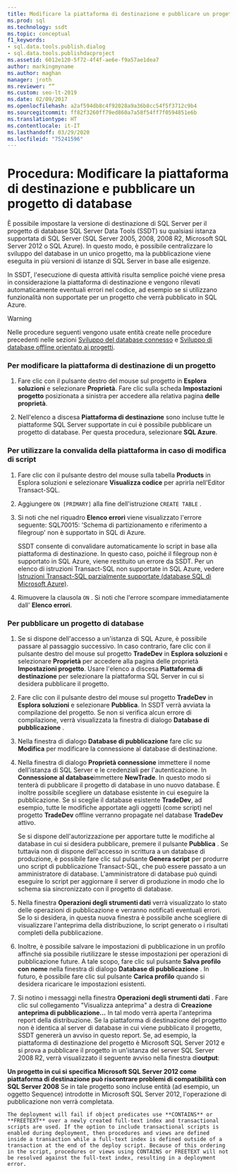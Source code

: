 ```yaml
---
title: Modificare la piattaforma di destinazione e pubblicare un progetto di database
ms.prod: sql
ms.technology: ssdt
ms.topic: conceptual
f1_keywords:
- sql.data.tools.publish.dialog
- sql.data.tools.publishdacproject
ms.assetid: 6012e120-5f72-4f4f-ae6e-f9a57ae1dea7
author: markingmyname
ms.author: maghan
manager: jroth
ms.reviewer: “”
ms.custom: seo-lt-2019
ms.date: 02/09/2017
ms.openlocfilehash: a2af594db8c4f92028a9a36b8cc54f5f3712c9b4
ms.sourcegitcommit: ff82f3260ff79ed860a7a58f54ff7f0594851e6b
ms.translationtype: HT
ms.contentlocale: it-IT
ms.lasthandoff: 03/29/2020
ms.locfileid: "75241596"
---
```

# <a name="how-to-change-target-platform-and-publish-a-database-project"></a>Procedura: Modificare la piattaforma di destinazione e pubblicare un progetto di database

È possibile impostare la versione di destinazione di SQL Server per il progetto di database SQL Server Data Tools (SSDT) su qualsiasi istanza supportata di SQL Server (SQL Server 2005, 2008, 2008 R2, Microsoft SQL Server 2012 o SQL Azure). In questo modo, è possibile centralizzare lo sviluppo del database in un unico progetto, ma la pubblicazione viene eseguita in più versioni di istanze di SQL Server in base alle esigenze.  
  
In SSDT, l'esecuzione di questa attività risulta semplice poiché viene presa in considerazione la piattaforma di destinazione e vengono rilevati automaticamente eventuali errori nel codice, ad esempio se si utilizzano funzionalità non supportate per un progetto che verrà pubblicato in SQL Azure.  
  
> [!WARNING]  
> Nelle procedure seguenti vengono usate entità create nelle procedure precedenti nelle sezioni [Sviluppo del database connesso](../ssdt/connected-database-development.md) e [Sviluppo di database offline orientato ai progetti](../ssdt/project-oriented-offline-database-development.md).  
  
### <a name="to-change-a-projects-target-platform"></a>Per modificare la piattaforma di destinazione di un progetto  
  
1.  Fare clic con il pulsante destro del mouse sul progetto in **Esplora soluzioni** e selezionare **Proprietà**. Fare clic sulla scheda **Impostazioni progetto** posizionata a sinistra per accedere alla relativa pagina **delle proprietà**.  
  
2.  Nell'elenco a discesa **Piattaforma di destinazione** sono incluse tutte le piattaforme SQL Server supportate in cui è possibile pubblicare un progetto di database. Per questa procedura, selezionare **SQL Azure**.  
  
### <a name="to-use-platform-validation-when-editing-scripts"></a>Per utilizzare la convalida della piattaforma in caso di modifica di script  
  
1.  Fare clic con il pulsante destro del mouse sulla tabella **Products** in Esplora soluzioni e selezionare **Visualizza codice** per aprirla nell'Editor Transact\-SQL.  
  
2.  Aggiungere `ON [PRIMARY]` alla fine dell'istruzione `CREATE TABLE` .  
  
3.  Si noti che nel riquadro **Elenco errori** viene visualizzato l'errore seguente:  SQL70015: 'Schema di partizionamento e riferimento a filegroup' non è supportato in SQL di Azure.  
  
    SSDT consente di convalidare automaticamente lo script in base alla piattaforma di destinazione. In questo caso, poiché il filegroup non è supportato in SQL Azure, viene restituito un errore da SSDT. Per un elenco di istruzioni Transact\-SQL non supportate in SQL Azure, vedere [Istruzioni Transact-SQL parzialmente supportate (database SQL di Microsoft Azure)](https://msdn.microsoft.com/library/ee336267.aspx).  
  
4.  Rimuovere la clausola `ON` . Si noti che l'errore scompare immediatamente dall' **Elenco errori**.  
  
### <a name="to-publish-a-database-project"></a>Per pubblicare un progetto di database  
  
1.  Se si dispone dell'accesso a un'istanza di SQL Azure, è possibile passare al passaggio successivo. In caso contrario, fare clic con il pulsante destro del mouse sul progetto **TradeDev** in **Esplora soluzioni** e selezionare **Proprietà** per accedere alla pagina delle proprietà **Impostazioni progetto**. Usare l'elenco a discesa **Piattaforma di destinazione** per selezionare la piattaforma SQL Server in cui si desidera pubblicare il progetto.  
  
2.  Fare clic con il pulsante destro del mouse sul progetto **TradeDev** in **Esplora soluzioni** e selezionare **Pubblica**. In SSDT verrà avviata la compilazione del progetto. Se non si verifica alcun errore di compilazione, verrà visualizzata la finestra di dialogo **Database di pubblicazione** .  
  
3.  Nella finestra di dialogo **Database di pubblicazione** fare clic su **Modifica** per modificare la connessione al database di destinazione.  
  
4.  Nella finestra di dialogo **Proprietà connessione** immettere il nome dell'istanza di SQL Server e le credenziali per l'autenticazione. In **Connessione al database**immettere **NewTrade**. In questo modo si tenterà di pubblicare il progetto di database in uno nuovo database. È inoltre possibile scegliere un database esistente in cui eseguire la pubblicazione. Se si sceglie il database esistente **TradeDev**, ad esempio, tutte le modifiche apportate agli oggetti (come script) nel progetto **TradeDev** offline verranno propagate nel database **TradeDev** attivo.  
  
    Se si dispone dell'autorizzazione per apportare tutte le modifiche al database in cui si desidera pubblicare, premere il pulsante **Pubblica** . Se tuttavia non di dispone dell'accesso in scrittura a un database di produzione, è possibile fare clic sul pulsante **Genera script** per produrre uno script di pubblicazione Transact\-SQL, che può essere passato a un amministratore di database. L'amministratore di database può quindi eseguire lo script per aggiornare il server di produzione in modo che lo schema sia sincronizzato con il progetto di database.  
  
5.  Nella finestra **Operazioni degli strumenti dati**  verrà visualizzato lo stato delle operazioni di pubblicazione e verranno notificati eventuali errori. Se lo si desidera, in questa nuova finestra è possibile anche scegliere di visualizzare l'anteprima della distribuzione, lo script generato o i risultati completi della pubblicazione.  
  
6.  Inoltre, è possibile salvare le impostazioni di pubblicazione in un profilo affinché sia possibile riutilizzare le stesse impostazioni per operazioni di pubblicazione future. A tale scopo, fare clic sul pulsante **Salva profilo con nome** nella finestra di dialogo **Database di pubblicazione** . In futuro, è possibile fare clic sul pulsante **Carica profilo** quando si desidera ricaricare le impostazioni esistenti.  
  
7.  Si notino i messaggi nella finestra **Operazioni degli strumenti dati** . Fare clic sul collegamento "Visualizza anteprima" a destra di **Creazione anteprima di pubblicazione...** In tal modo verrà aperta l'anteprima report della distribuzione. Se la piattaforma di destinazione del progetto non è identica al server di database in cui viene pubblicato il progetto, SSDT genererà un avviso in questo report.  Se, ad esempio, la piattaforma di destinazione del progetto è Microsoft SQL Server 2012 e si prova a pubblicare il progetto in un'istanza del server SQL Server 2008 R2, verrà visualizzato il seguente avviso nella finestra di**output**:  
  
**Un progetto in cui si specifica Microsoft SQL Server 2012 come piattaforma di destinazione può riscontrare problemi di compatibilità con SQL Server 2008**    Se in tale progetto sono incluse entità (ad esempio, un oggetto Sequence) introdotte in Microsoft SQL Server 2012, l'operazione di pubblicazione non verrà completata.  
  
    The deployment will fail if object predicates use **CONTAINS** or **FREETEXT** over a newly created full-text index and transactional scripts are used. If the option to include transactional scripts is enabled during deployment, then procedures and views are defined inside a transaction while a full-text index is defined outside of a transaction at the end of the deploy script. Because of this ordering in the script, procedures or views using CONTAINS or FREETEXT will not be resolved against the full-text index, resulting in a deployment error.  
  
